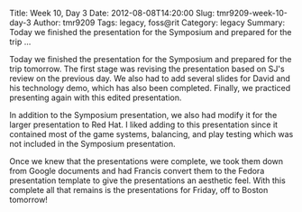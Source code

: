 Title: Week 10, Day 3
Date: 2012-08-08T14:20:00
Slug: tmr9209-week-10-day-3
Author: tmr9209
Tags: legacy, foss@rit
Category: legacy
Summary: Today we finished the presentation for the Symposium and prepared for the trip ... 

Today we finished the presentation for the Symposium and prepared for the trip
tomorrow. The first stage was revising the presentation based on SJ's review
on the previous day. We also had to add several slides for David and his
technology demo, which has also been completed. Finally, we practiced
presenting again with this edited presentation.

In addition to the Symposium presentation, we also had modify it for the
larger presentation to Red Hat. I liked adding to this presentation since it
contained most of the game systems, balancing, and play testing which was not
included in the Symposium presentation.

Once we knew that the presentations were complete, we took them down from
Google documents and had Francis convert them to the Fedora presentation
template to give the presentations an aesthetic feel. With this complete all
that remains is the presentations for Friday, off to Boston tomorrow!

